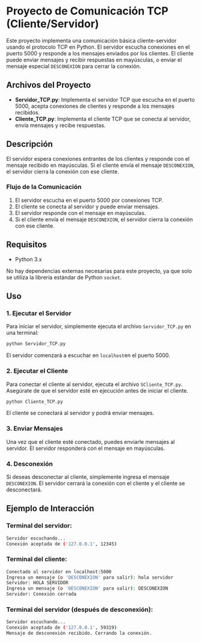 # Proyecto de Comunicación TCP (Cliente/Servidor)

Este proyecto implementa una comunicación básica cliente-servidor usando el protocolo TCP en Python. El servidor escucha conexiones en el puerto 5000 y responde a los mensajes enviados por los clientes. El cliente puede enviar mensajes y recibir respuestas en mayúsculas, o enviar el mensaje especial `DESCONEXION` para cerrar la conexión.

## Archivos del Proyecto

- **Servidor_TCP.py**: Implementa el servidor TCP que escucha en el puerto 5000, acepta conexiones de clientes y responde a los mensajes recibidos.
- **Cliente_TCP.py**: Implementa el cliente TCP que se conecta al servidor, envía mensajes y recibe respuestas.

## Descripción

El servidor espera conexiones entrantes de los clientes y responde con el mensaje recibido en mayúsculas. Si el cliente envía el mensaje `DESCONEXION`, el servidor cierra la conexión con ese cliente.

### Flujo de la Comunicación

1. El servidor escucha en el puerto 5000 por conexiones TCP.
2. El cliente se conecta al servidor y puede enviar mensajes.
3. El servidor responde con el mensaje en mayúsculas.
4. Si el cliente envía el mensaje `DESCONEXION`, el servidor cierra la conexión con ese cliente.

## Requisitos

- Python 3.x

No hay dependencias externas necesarias para este proyecto, ya que solo se utiliza la librería estándar de Python `socket`.

## Uso

### 1. Ejecutar el Servidor

Para iniciar el servidor, simplemente ejecuta el archivo `Servidor_TCP.py` en una terminal:

```bash
python Servidor_TCP.py
```
El servidor comenzará a escuchar en `localhost`en el puerto 5000.

### 2. Ejecutar el Cliente

Para conectar el cliente al servidor, ejecuta el archivo `SCliente_TCP.py`. Asegúrate de que el servidor esté en ejecución antes de iniciar el cliente.

```bash
python Cliente_TCP.py
```
El cliente se conectará al servidor y podrá enviar mensajes.

### 3. Enviar Mensajes

Una vez que el cliente esté conectado, puedes enviarle mensajes al servidor. El servidor responderá con el mensaje en mayúsculas.

### 4. Desconexión

Si deseas desconectar al cliente, simplemente ingresa el mensaje `DESCONEXION`. El servidor cerrará la conexión con el cliente y el cliente se desconectará.

## Ejemplo de Interacción

### Terminal del servidor:

```bash
Servidor escuchando...
Conexión aceptada de ('127.0.0.1', 12345)
```

### Terminal del cliente:

```bash
Conectado al servidor en localhost:5000
Ingresa un mensaje (o 'DESCONEXION' para salir): hola servidor
Servidor: HOLA SERVIDOR
Ingresa un mensaje (o 'DESCONEXION' para salir): DESCONEXION
Servidor: Conexión cerrada
```

### Terminal del servidor (después de desconexión):

```bash
Servidor escuchando...
Conexión aceptada de ('127.0.0.1', 59319)
Mensaje de desconexión recibido. Cerrando la conexión.
```
